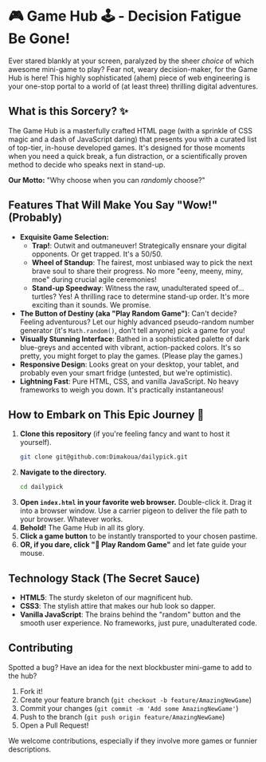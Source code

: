 # 🎮 Game Hub 🕹️ - Decision Fatigue Be Gone!

Ever stared blankly at your screen, paralyzed by the sheer *choice* of which awesome mini-game to play? Fear not, weary decision-maker, for the Game Hub is here! This highly sophisticated (ahem) piece of web engineering is your one-stop portal to a world of (at least three) thrilling digital adventures.

## What is this Sorcery? ✨

The Game Hub is a masterfully crafted HTML page (with a sprinkle of CSS magic and a dash of JavaScript daring) that presents you with a curated list of top-tier, in-house developed games. It's designed for those moments when you need a quick break, a fun distraction, or a scientifically proven method to decide who speaks next in stand-up.

**Our Motto:** "Why choose when you can *randomly* choose?"

## Features That Will Make You Say "Wow!" (Probably)

*   **Exquisite Game Selection:**
    *   **Trap!**: Outwit and outmaneuver! Strategically ensnare your digital opponents. Or get trapped. It's a 50/50.
    *   **Wheel of Standup**: The fairest, most unbiased way to pick the next brave soul to share their progress. No more "eeny, meeny, miny, moe" during crucial agile ceremonies!
    *   **Stand-up Speedway**: Witness the raw, unadulterated speed of... turtles? Yes! A thrilling race to determine stand-up order. It's more exciting than it sounds. We promise.
*   **The Button of Destiny (aka "Play Random Game")**: Can't decide? Feeling adventurous? Let our highly advanced pseudo-random number generator (it's `Math.random()`, don't tell anyone) pick a game for you!
*   **Visually Stunning Interface**: Bathed in a sophisticated palette of dark blue-greys and accented with vibrant, action-packed colors. It's so pretty, you might forget to play the games. (Please play the games.)
*   **Responsive Design**: Looks great on your desktop, your tablet, and probably even your smart fridge (untested, but we're optimistic).
*   **Lightning Fast**: Pure HTML, CSS, and vanilla JavaScript. No heavy frameworks to weigh you down. It's practically instantaneous!

## How to Embark on This Epic Journey 🚀

1.  **Clone this repository** (if you're feeling fancy and want to host it yourself).
    ```bash
    git clone git@github.com:Dimakoua/dailypick.git
    ```
2.  **Navigate to the directory.**
    ```bash
    cd dailypick
    ```
3.  **Open `index.html` in your favorite web browser.** Double-click it. Drag it into a browser window. Use a carrier pigeon to deliver the file path to your browser. Whatever works.
4.  **Behold!** The Game Hub in all its glory.
5.  **Click a game button** to be instantly transported to your chosen pastime.
6.  **OR, if you dare, click "🎲 Play Random Game"** and let fate guide your mouse.

## Technology Stack (The Secret Sauce)

*   **HTML5**: The sturdy skeleton of our magnificent hub.
*   **CSS3**: The stylish attire that makes our hub look so dapper.
*   **Vanilla JavaScript**: The brains behind the "random" button and the smooth user experience. No frameworks, just pure, unadulterated code.

## Contributing

Spotted a bug? Have an idea for the next blockbuster mini-game to add to the hub?
1. Fork it!
2. Create your feature branch (`git checkout -b feature/AmazingNewGame`)
3. Commit your changes (`git commit -m 'Add some AmazingNewGame'`)
4. Push to the branch (`git push origin feature/AmazingNewGame`)
5. Open a Pull Request!

We welcome contributions, especially if they involve more games or funnier descriptions.

